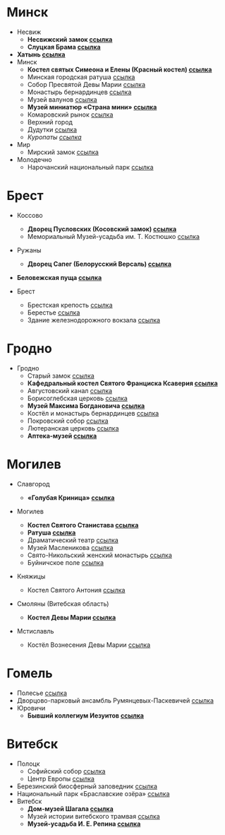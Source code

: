 # Минск
* Несвиж
	* **Несвижский замок [ссылка](https://planetabelarus.by/sights/zamok-radzivillov-v-nesvizhe/?sphrase_id=91623)**
	* **Слуцкая Брама [ссылка](https://planetabelarus.by/sights/slutskaya-brama-v-nesvizhe/)**
* **Хатынь [ссылка]()**
* Минск
	* **Костел святых Симеона и Елены (Красный костел) [ссылка](https://planetabelarus.by/sights/kostel-svyatykh-simeona-i-eleny-v-minske/?sphrase_id=91624)**
	* Минская городская ратуша [ссылка](https://planetabelarus.by/sights/ratusha-v-minske/?sphrase_id=91625)
	* Собор Пресвятой Девы Марии [ссылка](https://planetabelarus.by/sights/kafedralnyy-kostel-presvyatoy-devy-marii/?sphrase_id=91627)
	* Монастырь бернардинцев [ссылка](https://planetabelarus.by/sights/kostel-svyatogo-iosifa-i-byvshiy-monastyr-bernardintsev-v-minske/?sphrase_id=91628)
	* Музей валунов [ссылка](https://planetabelarus.by/sights/muzey-valunov-v-minske/?sphrase_id=91629)
	* **Музей миниатюр «Страна мини» [ссылка](https://planetabelarus.by/infrastructure/kultura/muzei-3735/muzey-arkhitekturnykh-miniatyur-strana-mini/?sphrase_id=91630)**
	* Комаровский рынок [ссылка](https://planetabelarus.by/sights/minskiy-komarovskiy-rynok/?sphrase_id=91663)
	* Верхний город
	* Дудутки [ссылка](https://dudutki.by/)
	* *Куропаты [ссылка](https://planetabelarus.by/sights/urochishche-kuropaty/?sphrase_id=91631)*
* Мир
	* Мирский замок [ссылка](https://planetabelarus.by/sights/zamok-v-g-p-mir-mirskiy-zamok/?sphrase_id=91632)
* Молодечно 
	* Нарочанский национальный парк [ссылка](https://planetabelarus.by/infrastructure/priroda/natsionalnye-parki/natsionalnyy-park-narochanskiy/?sphrase_id=91633)

# Брест
* Коссово
	* **Дворец Пусловских (Косовский замок) [ссылка](https://planetabelarus.by/sights/kossovskiy-dvorets/?sphrase_id=91634)**
	* Мемориальный Музей-усадьба им. Т. Костюшко [ссылка](https://planetabelarus.by/infrastructure/kultura/muzei-3735/muzey-usadba-kostyushko-v-kossovo/?sphrase_id=91636)
* Ружаны
	* **Дворец Сапег (Белорусский Версаль) [ссылка](https://planetabelarus.by/sights/dvorets-sapeg-v-ruzhanakh/)**

* **Беловежская пуща [ссылка](https://planetabelarus.by/infrastructure/priroda/natsionalnye-parki/natsionalnyy-park-belovezhskaya-pushcha3294/?sphrase_id=91637)**
* Брест 
	* Брестская крепость [ссылка](https://planetabelarus.by/sights/brestskaya-krepost/?sphrase_id=91638)
	* Берестье [ссылка](https://planetabelarus.by/infrastructure/kultura/muzei-3735/arkheologicheskiy-muzey-bereste/?sphrase_id=91639)
	* Здание железнодорожного вокзала [ссылка](https://planetabelarus.by/sights/zheleznodorozhnyy-vokzal-v-breste/?sphrase_id=91640)



# Гродно
* Гродно
	* Старый замок [ссылка](https://planetabelarus.by/sights/grodnenskiy-staryy-zamok/?sphrase_id=91641)
	* **Кафедральный костел Святого Франциска Ксаверия [ссылка](https://planetabelarus.by/sights/kafedralnyy-farnyy-kostel-svyatogo-frantsiska-ksaveriya-v-grodno/?sphrase_id=91642)**
	* Августовский канал [ссылка](https://planetabelarus.by/sights/avgustovskiy-kanal/?sphrase_id=91643)
	* Борисоглебская церковь [ссылка](https://planetabelarus.by/sights/boriso-glebskaya-kolozhskaya-tserkov-v-grodno/?sphrase_id=91644)
	* **Музей Максима Богдановича [ссылка](https://planetabelarus.by/infrastructure/kultura/muzei-3735/dom-muzey-maksima-bogdanovicha-v-grodno/?sphrase_id=91645)**
	* Костёл и монастырь бернардинцев [ссылка](https://planetabelarus.by/publications/stareyshiy-deystvuyushchiy-kostel-goroda-grodno/?sphrase_id=91648)
	* Покровский собор [ссылка](https://planetabelarus.by/sights/svyato-pokrovskiy-kafedralnyy-sobor-v-grodno/?sphrase_id=91649)
	* Лютеранская церковь [ссылка](http://luther.by/)
	* **Аптека-музей [ссылка](https://planetabelarus.by/infrastructure/kultura/muzei-3735/apteka-muzey-v-grodno/?sphrase_id=91651)**
	

# Могилев
* Славгород
	* **«Голубая Криница» [ссылка](https://planetabelarus.by/sights/golubaya-krinitsa-u-derevni-kliny/?sphrase_id=91652)**	
* Могилев
	* **Костел Святого Станистава [ссылка](https://planetabelarus.by/sights/kostel-svyatogo-stanislava-v-mogileve/)**
	* **Ратуша [ссылка](https://planetabelarus.by/sights/ratusha-v-mogileve/)**
	* Драматический театр [ссылка](https://planetabelarus.by/sights/mogilevskiy-oblastnoy-dramaticheskiy-teatr/?sphrase_id=91667)
	* Музей Масленикова [ссылка](https://planetabelarus.by/infrastructure/kultura/muzei-3735/mogilevskiy-oblastnoy-khudozhestvennyy-muzey-imeni-maslenikova/?sphrase_id=91666)
	* Cвято-Никольский женский монастырь [ссылка](https://planetabelarus.by/sights/svyato-nikolskiy-zhenskiy-monastyr-v-mogileve/?sphrase_id=91669)
	* Буйничское поле [ссылка](https://planetabelarus.by/sights/memorialnyy-kompleks-buynichskoe-pole/?sphrase_id=91670)

* Княжицы
	* Костел Святого Антония [ссылка](https://planetabelarus.by/sights/kostel-svyatogo-antoniya-v-knyazhitsakh/)
* Смоляны (Витебская область)
	* **Костел Девы Марии [ссылка](https://planetabelarus.by/sights/kostel-devy-marii-v-smolyanakh/)**
* Мстиславль
	* Костёл Вознесения Девы Марии [ссылка](https://planetabelarus.by/sights/kostel-vozneseniya-devy-marii-v-mstislavle/)

# Гомель
* Полесье [ссылка](https://ru.wikipedia.org/wiki/%D0%9F%D0%BE%D0%BB%D0%B5%D1%81%D1%8C%D0%B5)
* Дворцово-парковый ансамбль Румянцевых-Паскевичей [ссылка](https://planetabelarus.by/sights/gomelskiy-dvortsovo-parkovyy-ansambl-rumyantsevykh-paskevichey/?sphrase_id=91654)
* Юровичи
	* **Бывший коллегиум Иезуитов [ссылка](https://planetabelarus.by/sights/byvshiy-kollegium-iezuitov-v-yurovichakh/)**

# Витебск
* Полоцк 
	* Софийский собор  [ссылка](https://planetabelarus.by/sights/sofiyskiy-sobor-v-polotske/?sphrase_id=91656)
	* Центр Европы [ссылка](https://www.tuda-suda.by/countries/europe/belarus/polock/geograficheskij-centr-evropy)
* Березинский биосферный заповедник [ссылка](https://planetabelarus.by/infrastructure/priroda/natsionalnye-parki/berezinskiy-biosfernyy-zapovednik/?sphrase_id=91658)
* Национальный парк «Браславские озёра» [ссылка](https://braslavpark.by/)
* Витебск
	* **Дом-музей Шагала [ссылка](https://www.belarus.by/ru/travel/belarus-life/chagall-museum)**
	* Музей истории витебского трамвая [ссылка](https://probelarus.by/belarus/sight/museums/muzey-istorii-vitebskogo.html)
	* **Музей-усадьба И. Е. Репина [ссылка](http://zdravnyovo.museum.by/)**
